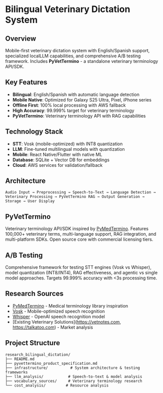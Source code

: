 # Bilingual Veterinary Dictation System

## Overview
Mobile-first veterinary dictation system with English/Spanish support, specialized localLLM capabilities, and comprehensive A/B testing framework. Includes **PyVetTermino** - a standalone veterinary terminology API/SDK.

## Key Features
- **Bilingual**: English/Spanish with automatic language detection
- **Mobile Native**: Optimized for Galaxy S25 Ultra, Pixel, iPhone series
- **Offline First**: 100% local processing with AWS fallback
- **High Accuracy**: 99.999% target for veterinary terminology
- **PyVetTermino**: Veterinary terminology API with RAG capabilities

## Technology Stack
- **STT**: Vosk (mobile-optimized) with INT8 quantization
- **LLM**: Fine-tuned multilingual models with quantization
- **Mobile**: React Native/Flutter with native ML
- **Database**: SQLite + Vector DB for embeddings
- **Cloud**: AWS services for validation/fallback

## Architecture
```
Audio Input → Preprocessing → Speech-to-Text → Language Detection → 
Veterinary Processing → PyVetTermino RAG → Output Generation → 
Storage → User Display
```

## PyVetTermino
Veterinary terminology API/SDK inspired by [PyMedTermino](https://pypi.org/project/PyMedTermino/). Features 100,000+ veterinary terms, multi-language support, RAG integration, and multi-platform SDKs. Open source core with commercial licensing tiers.

## A/B Testing
Comprehensive framework for testing STT engines (Vosk vs Whisper), model quantization (INT8/INT4), RAG effectiveness, and agentic vs single model approaches. Targets 99.999% accuracy with <3s processing time.

## Research Sources
- [PyMedTermino](https://pypi.org/project/PyMedTermino/) - Medical terminology library inspiration
- [Vosk](https://alphacephei.com/vosk/) - Mobile-optimized speech recognition
- [Whisper](https://github.com/openai/whisper) - OpenAI speech recognition model
- [Existing Veterinary Solutions](https://vetnotes.com, https://talkatoo.com) - Market analysis

## Project Structure
```
research_bilingual_dictation/
├── README.md
├── pyvettermino_product_specification.md
├── infrastructure/          # System architecture & testing frameworks
├── llm_analysis/           # Speech-to-text & model analysis
├── vocabulary_sources/     # Veterinary terminology research
└── cost_analysis/         # Resource analysis
```
